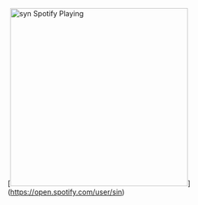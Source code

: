 
[<img src="https://maybesyn.vercel.app/api/spotify-playing" alt="syn Spotify Playing" width="350" />]
(https://open.spotify.com/user/sin)
